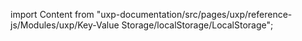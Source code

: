 
import Content from "uxp-documentation/src/pages/uxp/reference-js/Modules/uxp/Key-Value Storage/localStorage/LocalStorage";

<Content query="product=photoshop"/>
